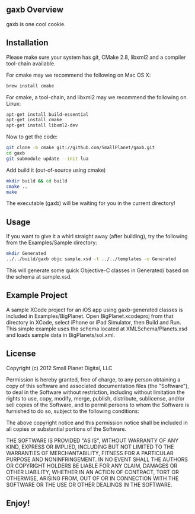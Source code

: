 ## gaxb Overview

gaxb is one cool cookie.

## Installation

Please make sure your system has git, CMake 2.8, libxml2 and a compiler tool-chain available.

For cmake may we recommend the following on Mac OS X:

```bash
brew install cmake
```

For cmake, a tool-chain, and libxml2 may we recommend the following on Linux:

```bash
apt-get install build-essential
apt-get install cmake
apt-get install libxml2-dev
```

Now to get the code:

```bash
git clone -b cmake git://github.com/SmallPlanet/gaxb.git
cd gaxb
git submodule update --init lua
```

Add build it (out-of-source using cmake)

```bash
mkdir build && cd build
cmake ..
make
```

The executable (gaxb) will be waiting for you in the current directory!

## Usage

If you want to give it a whirl straight away (after building), try the following from the Examples/Sample directory:

```bash
mkdir Generated
../../build/gaxb objc sample.xsd -t ../../templates -o Generated
```

This will generate some quick Objective-C classes in Generated/ based on the schema at sample.xsd.

## Example Project

A sample XCode project for an iOS app using gaxb-generated classes is included in Examples/BigPlanet. Open BigPlanet.xcodeproj from that directory in XCode, select iPhone or iPad Simulator, then Build and Run. This simple example uses the schema located at XMLSchema/Planets.xsd and loads sample data in BigPlanets/sol.xml.  

## License

Copyright (c) 2012 Small Planet Digital, LLC

Permission is hereby granted, free of charge, to any person obtaining a copy of this software and associated documentation files (the "Software"), to deal in the Software without restriction, including without limitation the rights to use, copy, modify, merge, publish, distribute, sublicense, and/or sell copies of the Software, and to permit persons to whom the Software is furnished to do so, subject to the following conditions:

The above copyright notice and this permission notice shall be included in all copies or substantial portions of the Software.

THE SOFTWARE IS PROVIDED "AS IS", WITHOUT WARRANTY OF ANY KIND, EXPRESS OR IMPLIED, INCLUDING BUT NOT LIMITED TO THE WARRANTIES OF MERCHANTABILITY, FITNESS FOR A PARTICULAR PURPOSE AND NONINFRINGEMENT. IN NO EVENT SHALL THE AUTHORS OR COPYRIGHT HOLDERS BE LIABLE FOR ANY CLAIM, DAMAGES OR OTHER LIABILITY, WHETHER IN AN ACTION OF CONTRACT, TORT OR OTHERWISE, ARISING FROM, OUT OF OR IN CONNECTION WITH THE SOFTWARE OR THE USE OR OTHER DEALINGS IN THE SOFTWARE.

## Enjoy!
